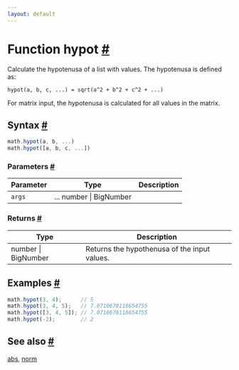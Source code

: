 ```yaml
---
layout: default
---
```


<!-- Note: This file is automatically generated from source code comments. Changes made in this file will be overridden. -->

<h1 id="function-hypot">Function hypot <a href="#function-hypot" title="Permalink">#</a></h1>

Calculate the hypotenusa of a list with values. The hypotenusa is defined as:

    hypot(a, b, c, ...) = sqrt(a^2 + b^2 + c^2 + ...)

For matrix input, the hypotenusa is calculated for all values in the matrix.


<h2 id="syntax">Syntax <a href="#syntax" title="Permalink">#</a></h2>

```js
math.hypot(a, b, ...)
math.hypot([a, b, c, ...])
```

<h3 id="parameters">Parameters <a href="#parameters" title="Permalink">#</a></h3>

Parameter | Type | Description
--------- | ---- | -----------
`args` | ... number &#124; BigNumber | 

<h3 id="returns">Returns <a href="#returns" title="Permalink">#</a></h3>

Type | Description
---- | -----------
number &#124; BigNumber | Returns the hypothenusa of the input values.


<h2 id="examples">Examples <a href="#examples" title="Permalink">#</a></h2>

```js
math.hypot(3, 4);      // 5
math.hypot(3, 4, 5);   // 7.0710678118654755
math.hypot([3, 4, 5]); // 7.0710678118654755
math.hypot(-2);        // 2
```


<h2 id="see-also">See also <a href="#see-also" title="Permalink">#</a></h2>

[abs](abs.html),
[norm](norm.html)
